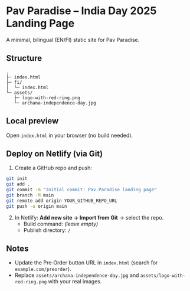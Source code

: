 # Pav Paradise – India Day 2025 Landing Page

A minimal, bilingual (EN/FI) static site for Pav Paradise.

## Structure
```
.
├─ index.html
├─ fi/
│  └─ index.html
└─ assets/
   ├─ logo-with-red-ring.png
   └─ archana-independence-day.jpg
```

## Local preview
Open `index.html` in your browser (no build needed).

## Deploy on Netlify (via Git)
1) Create a GitHub repo and push:
```bash
git init
git add .
git commit -m "Initial commit: Pav Paradise landing page"
git branch -M main
git remote add origin YOUR_GITHUB_REPO_URL
git push -u origin main
```
2) In Netlify: **Add new site → Import from Git** → select the repo.
   - Build command: *(leave empty)*
   - Publish directory: `/`

## Notes
- Update the Pre‑Order button URL in `index.html` (search for `example.com/preorder`).
- Replace `assets/archana-independence-day.jpg` and `assets/logo-with-red-ring.png` with your real images.
